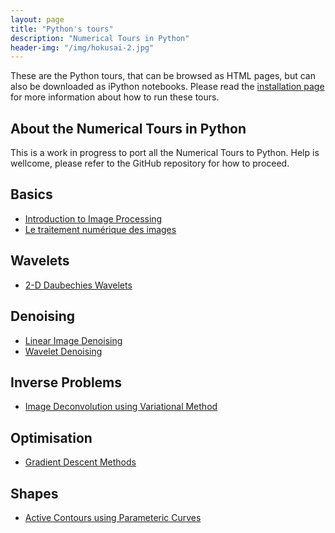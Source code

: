 ```yaml
---
layout: page
title: "Python's tours"
description: "Numerical Tours in Python"
header-img: "/img/hokusai-2.jpg"
---
```


These are the Python tours, that can be browsed as HTML pages, but can also be downloaded as iPython notebooks. Please read the [installation page](../installation_python/) for more information about how to run these tours.


About the Numerical Tours in Python
--------------------

This is a work in progress to port all the Numerical Tours to Python. Help is wellcome, please refer to the GitHub repository for how to proceed.


Basics
--------------

* [Introduction to Image Processing](http://nbviewer.ipython.org/github/gpeyre/numerical-tours/blob/master/python/introduction_3_image.ipynb)
* [Le traitement numérique des images](http://nbviewer.ipython.org/github/gpeyre/numerical-tours/blob/master/python/introduction_6_elementary_fr.ipynb)


Wavelets
-------------

* [2-D Daubechies Wavelets](http://nbviewer.ipython.org/github/gpeyre/numerical-tours/blob/master/python/wavelet_4_daubechies2d.ipynb)


Denoising
--------------

* [Linear Image Denoising](http://nbviewer.ipython.org/github/gpeyre/numerical-tours/blob/master/python/denoisingsimp_2b_linear_image.ipynb)
* [Wavelet Denoising](http://nbviewer.ipython.org/github/gpeyre/numerical-tours/blob/master/python/denoisingwav_2_wavelet_2d.ipynb)


Inverse Problems
---------------

* [Image Deconvolution using Variational Method](http://nbviewer.ipython.org/github/gpeyre/numerical-tours/blob/master/python/inverse_2_deconvolution_variational.ipynb)


Optimisation
------------------

* [Gradient Descent Methods](http://nbviewer.ipython.org/github/gpeyre/numerical-tours/blob/master/python/optim_1_gradient_descent.ipynb)


Shapes
-------------------

* [Active Contours using Parameteric Curves](http://nbviewer.ipython.org/github/gpeyre/numerical-tours/blob/master/python/segmentation_2_snakes_param.ipynb)
